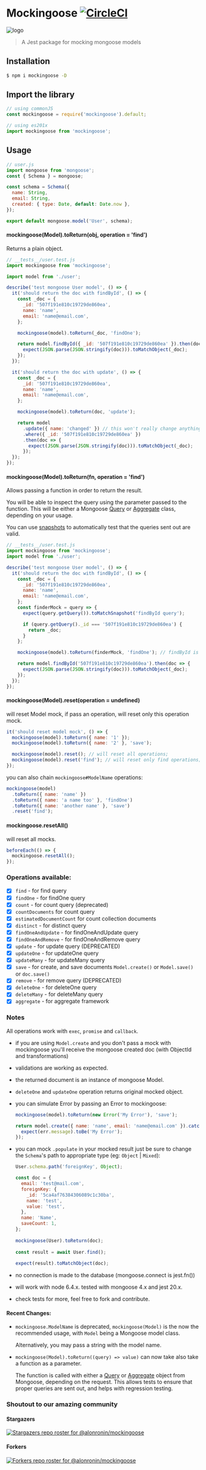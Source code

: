# Mockingoose [![CircleCI](https://circleci.com/gh/alonronin/mockingoose/tree/master.svg?style=svg)](https://circleci.com/gh/alonronin/mockingoose/tree/master)

![logo]

> A Jest package for mocking mongoose models

## Installation

```bash
$ npm i mockingoose -D
```

## Import the library

```js
// using commonJS
const mockingoose = require('mockingoose').default;

// using es201x
import mockingoose from 'mockingoose';
```

## Usage

```js
// user.js
import mongoose from 'mongoose';
const { Schema } = mongoose;

const schema = Schema({
  name: String,
  email: String,
  created: { type: Date, default: Date.now },
});

export default mongoose.model('User', schema);
```

#### mockingoose(Model).toReturn(obj, operation = 'find')

Returns a plain object.

```js
// __tests__/user.test.js
import mockingoose from 'mockingoose';

import model from './user';

describe('test mongoose User model', () => {
  it('should return the doc with findById', () => {
    const _doc = {
      _id: '507f191e810c19729de860ea',
      name: 'name',
      email: 'name@email.com',
    };

    mockingoose(model).toReturn(_doc, 'findOne');

    return model.findById({ _id: '507f191e810c19729de860ea' }).then(doc => {
      expect(JSON.parse(JSON.stringify(doc))).toMatchObject(_doc);
    });
  });

  it('should return the doc with update', () => {
    const _doc = {
      _id: '507f191e810c19729de860ea',
      name: 'name',
      email: 'name@email.com',
    };

    mockingoose(model).toReturn(doc, 'update');

    return model
      .update({ name: 'changed' }) // this won't really change anything
      .where({ _id: '507f191e810c19729de860ea' })
      .then(doc => {
        expect(JSON.parse(JSON.stringify(doc))).toMatchObject(_doc);
      });
  });
});
```

#### mockingoose(Model).toReturn(fn, operation = 'find')

Allows passing a function in order to return the result.

You will be able to inspect the query using the parameter passed to the function. This will be either a Mongoose [Query](https://mongoosejs.com/docs/api.html#Query) or [Aggregate](https://mongoosejs.com/docs/api.html#Aggregate) class, depending on your usage.

You can use [snapshots](https://jestjs.io/docs/en/snapshot-testing) to automatically test that the queries sent out are valid.

```js
// __tests__/user.test.js
import mockingoose from 'mockingoose';
import model from './user';

describe('test mongoose User model', () => {
  it('should return the doc with findById', () => {
    const _doc = {
      _id: '507f191e810c19729de860ea',
      name: 'name',
      email: 'name@email.com',
    };
    const finderMock = query => {
      expect(query.getQuery()).toMatchSnapshot('findById query');

      if (query.getQuery()._id === '507f191e810c19729de860ea') {
        return _doc;
      }
    };

    mockingoose(model).toReturn(finderMock, 'findOne'); // findById is findOne

    return model.findById('507f191e810c19729de860ea').then(doc => {
      expect(JSON.parse(JSON.stringify(doc))).toMatchObject(_doc);
    });
  });
});
```

#### mockingoose(Model).reset(operation = undefined)

will reset Model mock, if pass an operation, will reset only this operation mock.

```js
it('should reset model mock', () => {
  mockingoose(model).toReturn({ name: '1' });
  mockingoose(model).toReturn({ name: '2' }, 'save');

  mockingoose(model).reset(); // will reset all operations;
  mockingoose(model).reset('find'); // will reset only find operations;
});
```

you can also chain `mockingoose#ModelName` operations:

```js
mockingoose(model)
  .toReturn({ name: 'name' })
  .toReturn({ name: 'a name too' }, 'findOne')
  .toReturn({ name: 'another name' }, 'save')
  .reset('find');
```

#### mockingoose.resetAll()

will reset all mocks.

```js
beforeEach(() => {
  mockingoose.resetAll();
});
```

### Operations available:

- [x] `find` - for find query
- [x] `findOne` - for findOne query
- [x] `count` - for count query (deprecated)
- [x] `countDocuments` for count query
- [x] `estimatedDocumentCount` for count collection documents
- [x] `distinct` - for distinct query
- [x] `findOneAndUpdate` - for findOneAndUpdate query
- [x] `findOneAndRemove` - for findOneAndRemove query
- [x] `update` - for update query (DEPRECATED)
- [x] `updateOne` - for updateOne query
- [x] `updateMany` - for updateMany query
- [x] `save` - for create, and save documents `Model.create()` or `Model.save()` or `doc.save()`
- [x] `remove` - for remove query (DEPRECATED)
- [x] `deleteOne` - for deleteOne query
- [x] `deleteMany` - for deleteMany query
- [x] `aggregate` - for aggregate framework

### Notes

All operations work with `exec`, `promise` and `callback`.

- if you are using `Model.create` and you don't pass a mock with mockingoose you'll receive the mongoose created doc (with ObjectId and transformations)

- validations are working as expected.

- the returned document is an instance of mongoose Model.

- `deleteOne` and `updateOne` operation returns original mocked object.

- you can simulate Error by passing an Error to mockingoose:

  ```js
  mockingoose(model).toReturn(new Error('My Error'), 'save');

  return model.create({ name: 'name', email: 'name@email.com' }).catch(err => {
    expect(err.message).toBe('My Error');
  });
  ```

- you can mock `.populate` in your mocked result just be sure to change 
  the `Schema`'s path to appropriate type (eg: `Object` | `Mixed`):
  
  ```js
  User.schema.path('foreignKey', Object);
  
  const doc = {
    email: 'test@mail.com',
    foreignKey: {
      _id: '5ca4af76384306089c1c30ba',
      name: 'test',
      value: 'test',
    },
    name: 'Name',
    saveCount: 1,
  };
    
  mockingoose(User).toReturn(doc);
    
  const result = await User.find();
    
  expect(result).toMatchObject(doc);
  ```

- no connection is made to the database (mongoose.connect is jest.fn())

- will work with node 6.4.x. tested with mongoose 4.x and jest 20.x.

- check tests for more, feel free to fork and contribute.

#### Recent Changes:

- `mockingoose.ModelName` is deprecated, `mockingoose(Model)` is the now the recommended usage, with `Model` being a Mongoose model class.

  Alternatively, you may pass a string with the model name.

- `mockingoose(Model).toReturn((query) => value)` can now take also take a function as a parameter.

  The function is called with either a [Query](https://mongoosejs.com/docs/api.html#Query) or [Aggregate](https://mongoosejs.com/docs/api.html#Aggregate) object from Mongoose, depending on the request. This allows tests to ensure that proper queries are sent out, and helps with regression testing.

[logo]: http://animals.sandiegozoo.org/sites/default/files/2016-12/DwarfMongoose_ZN.jpg

### Shoutout to our amazing community

#### Stargazers

[![Stargazers repo roster for @alonronin/mockingoose](https://reporoster.com/stars/alonronin/mockingoose)](https://github.com/alonronin/mockingoose/stargazers)

#### Forkers

[![Forkers repo roster for @alonronin/mockingoose](https://reporoster.com/forks/alonronin/mockingoose)](https://github.com/alonronin/mockingoose/network/members)
